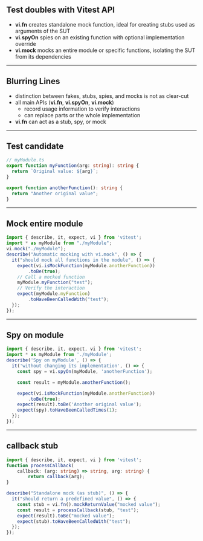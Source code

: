 ## Test doubles with Vitest API

- **vi.fn** creates standalone mock function, ideal for creating stubs used as arguments of the SUT
- **vi.spyOn** spies on an existing function with optional implementation override
- **vi.mock** mocks an entire module or specific functions, isolating the SUT from its dependencies

---

## Blurring Lines

- distinction between fakes, stubs, spies, and mocks is not as clear-cut
- all main APIs (**vi.fn**, **vi.spyOn**, **vi.mock**)
  - record usage information to verify interactions
  - can replace parts or the whole implementation
- **vi.fn** can act as a stub, spy, or mock

---

## Test candidate

```ts [1:]
// myModule.ts
export function myFunction(arg: string): string {
  return `Original value: ${arg}`;
}

export function anotherFunction(): string {
  return "Another original value";
}
```

---

## Mock entire module

```ts [1:]
import { describe, it, expect, vi } from 'vitest';
import * as myModule from "./myModule";
vi.mock("./myModule");
describe("Automatic mocking with vi.mock", () => {
  it("should mock all functions in the module", () => {
    expect(vi.isMockFunction(myModule.anotherFunction))
        .toBe(true);
    // Call a mocked function
    myModule.myFunction("test");
    // Verify the interaction
    expect(myModule.myFunction)
        .toHaveBeenCalledWith("test");
  });
});
```


---

## Spy on module

```ts [1:]
import { describe, it, expect, vi } from 'vitest';
import * as myModule from './myModule';
describe('Spy on myModule', () => {
  it('without changing its implementation', () => {
    const spy = vi.spyOn(myModule, 'anotherFunction');

    const result = myModule.anotherFunction();

    expect(vi.isMockFunction(myModule.anotherFunction))
        .toBe(true);
    expect(result).toBe('Another original value');
    expect(spy).toHaveBeenCalledTimes(1);
  });
});
```


---

## callback stub

```ts [1:]
import { describe, it, expect, vi } from 'vitest';
function processCallback(
    callback: (arg: string) => string, arg: string) {
        return callback(arg);
}

describe("Standalone mock (as stub)", () => {
  it("should return a predefined value", () => {
    const stub = vi.fn().mockReturnValue("mocked value");
    const result = processCallback(stub, "test");
    expect(result).toBe("mocked value");
    expect(stub).toHaveBeenCalledWith("test");
  });
});
```


